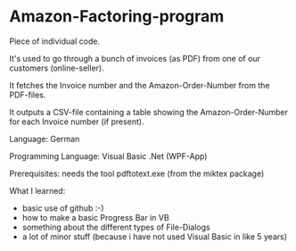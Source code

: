 # Amazon-Factoring-program
Piece of individual code.

It's used to go through a bunch of invoices (as PDF) from one of our customers (online-seller).

It fetches the Invoice number and the Amazon-Order-Number from the PDF-files.

It outputs a CSV-file containing a table showing the Amazon-Order-Number for each Invoice number (if present).

Language: German

Programming Language: Visual Basic .Net (WPF-App)

Prerequisites: needs the tool pdftotext.exe (from the miktex package)

What I learned:

  - basic use of github :-)
  - how to make a basic Progress Bar in VB
  - something about the different types of File-Dialogs 
  - a lot of minor stuff (because i have not used Visual Basic in like 5 years)
